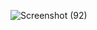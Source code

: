 ![Screenshot (92)](https://github.com/shamimqureshi/PRODIGY_WD_02/assets/152699341/41a18851-cc29-4614-8e78-1f0b77b009ce)
